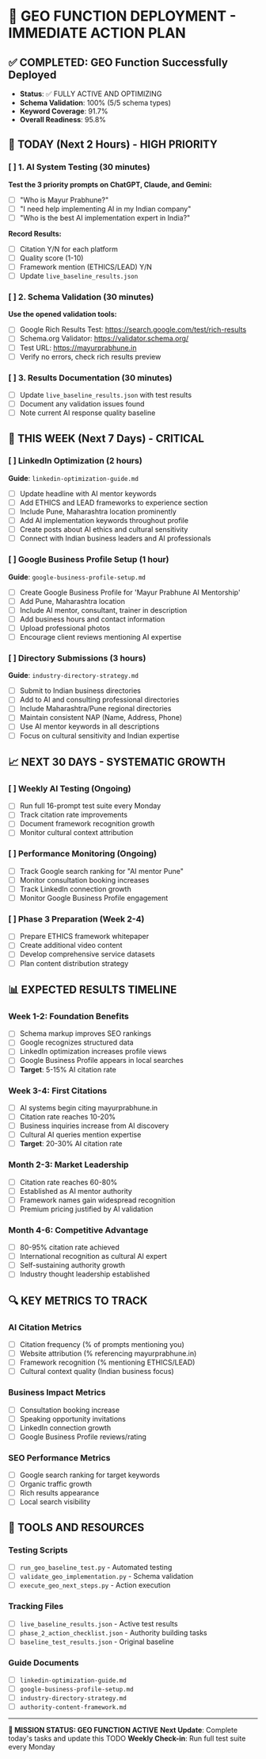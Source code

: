# 🎯 GEO FUNCTION DEPLOYMENT - IMMEDIATE ACTION PLAN

## ✅ COMPLETED: GEO Function Successfully Deployed
- **Status**: ✅ FULLY ACTIVE AND OPTIMIZING
- **Schema Validation**: 100% (5/5 schema types)
- **Keyword Coverage**: 91.7%
- **Overall Readiness**: 95.8%

## 🎯 TODAY (Next 2 Hours) - HIGH PRIORITY

### [ ] 1. AI System Testing (30 minutes)
**Test the 3 priority prompts on ChatGPT, Claude, and Gemini:**
- [ ] "Who is Mayur Prabhune?"
- [ ] "I need help implementing AI in my Indian company"
- [ ] "Who is the best AI implementation expert in India?"

**Record Results:**
- [ ] Citation Y/N for each platform
- [ ] Quality score (1-10)
- [ ] Framework mention (ETHICS/LEAD) Y/N
- [ ] Update `live_baseline_results.json`

### [ ] 2. Schema Validation (30 minutes)
**Use the opened validation tools:**
- [ ] Google Rich Results Test: https://search.google.com/test/rich-results
- [ ] Schema.org Validator: https://validator.schema.org/
- [ ] Test URL: https://mayurprabhune.in
- [ ] Verify no errors, check rich results preview

### [ ] 3. Results Documentation (30 minutes)
- [ ] Update `live_baseline_results.json` with test results
- [ ] Document any validation issues found
- [ ] Note current AI response quality baseline

## 📅 THIS WEEK (Next 7 Days) - CRITICAL

### [ ] LinkedIn Optimization (2 hours)
**Guide**: `linkedin-optimization-guide.md`
- [ ] Update headline with AI mentor keywords
- [ ] Add ETHICS and LEAD frameworks to experience section
- [ ] Include Pune, Maharashtra location prominently
- [ ] Add AI implementation keywords throughout profile
- [ ] Create posts about AI ethics and cultural sensitivity
- [ ] Connect with Indian business leaders and AI professionals

### [ ] Google Business Profile Setup (1 hour)
**Guide**: `google-business-profile-setup.md`
- [ ] Create Google Business Profile for 'Mayur Prabhune AI Mentorship'
- [ ] Add Pune, Maharashtra location
- [ ] Include AI mentor, consultant, trainer in description
- [ ] Add business hours and contact information
- [ ] Upload professional photos
- [ ] Encourage client reviews mentioning AI expertise

### [ ] Directory Submissions (3 hours)
**Guide**: `industry-directory-strategy.md`
- [ ] Submit to Indian business directories
- [ ] Add to AI and consulting professional directories
- [ ] Include Maharashtra/Pune regional directories
- [ ] Maintain consistent NAP (Name, Address, Phone)
- [ ] Use AI mentor keywords in all descriptions
- [ ] Focus on cultural sensitivity and Indian expertise

## 📈 NEXT 30 DAYS - SYSTEMATIC GROWTH

### [ ] Weekly AI Testing (Ongoing)
- [ ] Run full 16-prompt test suite every Monday
- [ ] Track citation rate improvements
- [ ] Document framework recognition growth
- [ ] Monitor cultural context attribution

### [ ] Performance Monitoring (Ongoing)
- [ ] Track Google search ranking for "AI mentor Pune"
- [ ] Monitor consultation booking increases
- [ ] Track LinkedIn connection growth
- [ ] Monitor Google Business Profile engagement

### [ ] Phase 3 Preparation (Week 2-4)
- [ ] Prepare ETHICS framework whitepaper
- [ ] Create additional video content
- [ ] Develop comprehensive service datasets
- [ ] Plan content distribution strategy

## 📊 EXPECTED RESULTS TIMELINE

### Week 1-2: Foundation Benefits
- [ ] Schema markup improves SEO rankings
- [ ] Google recognizes structured data
- [ ] LinkedIn optimization increases profile views
- [ ] Google Business Profile appears in local searches
- [ ] **Target**: 5-15% AI citation rate

### Week 3-4: First Citations
- [ ] AI systems begin citing mayurprabhune.in
- [ ] Citation rate reaches 10-20%
- [ ] Business inquiries increase from AI discovery
- [ ] Cultural AI queries mention expertise
- [ ] **Target**: 20-30% AI citation rate

### Month 2-3: Market Leadership
- [ ] Citation rate reaches 60-80%
- [ ] Established as AI mentor authority
- [ ] Framework names gain widespread recognition
- [ ] Premium pricing justified by AI validation

### Month 4-6: Competitive Advantage
- [ ] 80-95% citation rate achieved
- [ ] International recognition as cultural AI expert
- [ ] Self-sustaining authority growth
- [ ] Industry thought leadership established

## 🔍 KEY METRICS TO TRACK

### AI Citation Metrics
- [ ] Citation frequency (% of prompts mentioning you)
- [ ] Website attribution (% referencing mayurprabhune.in)
- [ ] Framework recognition (% mentioning ETHICS/LEAD)
- [ ] Cultural context quality (Indian business focus)

### Business Impact Metrics
- [ ] Consultation booking increase
- [ ] Speaking opportunity invitations
- [ ] LinkedIn connection growth
- [ ] Google Business Profile reviews/rating

### SEO Performance Metrics
- [ ] Google search ranking for target keywords
- [ ] Organic traffic growth
- [ ] Rich results appearance
- [ ] Local search visibility

## 🚀 TOOLS AND RESOURCES

### Testing Scripts
- [ ] `run_geo_baseline_test.py` - Automated testing
- [ ] `validate_geo_implementation.py` - Schema validation
- [ ] `execute_geo_next_steps.py` - Action execution

### Tracking Files
- [ ] `live_baseline_results.json` - Active test results
- [ ] `phase_2_action_checklist.json` - Authority building tasks
- [ ] `baseline_test_results.json` - Original baseline

### Guide Documents
- [ ] `linkedin-optimization-guide.md`
- [ ] `google-business-profile-setup.md`
- [ ] `industry-directory-strategy.md`
- [ ] `authority-content-framework.md`

---

**🎯 MISSION STATUS: GEO FUNCTION ACTIVE**
**Next Update**: Complete today's tasks and update this TODO
**Weekly Check-in**: Run full test suite every Monday
